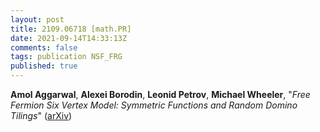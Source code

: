 ```yaml
---
layout: post
title: 2109.06718 [math.PR]
date: 2021-09-14T14:33:13Z
comments: false
tags: publication NSF_FRG
published: true
---
```


<b>Amol Aggarwal</b>, <b>Alexei Borodin</b>, <b>Leonid Petrov</b>, <b>Michael Wheeler</b>, "<i>Free Fermion Six Vertex Model: Symmetric Functions and Random Domino  Tilings</i>" ([arXiv](http://arxiv.org/abs/2109.06718v1))
